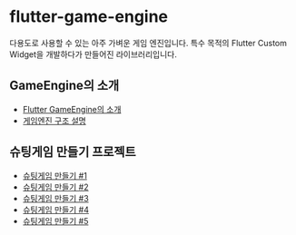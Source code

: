 # flutter-game-engine

다용도로 사용할 수 있는 아주 가벼운 게임 엔진입니다.
특수 목적의 Flutter Custom Widget을 개발하다가 만들어진 라이브러리입니다.


## GameEngine의 소개
* [Flutter GameEngine의 소개](./001/)
* [게임엔진 구조 설명](./002/)


## 슈팅게임 만들기 프로젝트
* [슈팅게임 만들기 #1](./game/space_ship/001/)
* [슈팅게임 만들기 #2](./game/space_ship/002/)
* [슈팅게임 만들기 #3](./game/space_ship/003/)
* [슈팅게임 만들기 #4](./game/space_ship/004/)
* [슈팅게임 만들기 #5](./game/space_ship/005/)
